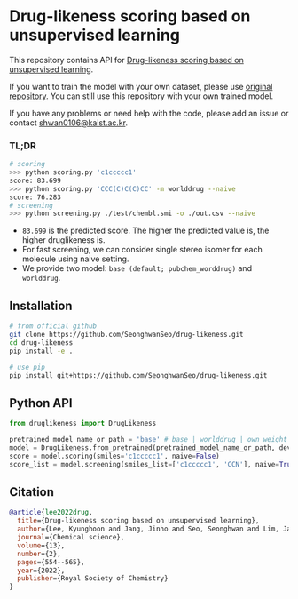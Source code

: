 # Drug-likeness scoring based on unsupervised learning

This repository contains API for [Drug-likeness scoring based on unsupervised learning](https://pubs.rsc.org/en/content/articlehtml/2022/sc/d1sc05248a).

If you want to train the model with your own dataset, please use [original repository](https://github.com/SeonghwanSeo/DeepDL).
You can still use this repository with your own trained model.

If you have any problems or need help with the code, please add an issue or contact <shwan0106@kaist.ac.kr>.

### TL;DR

```bash
# scoring
>>> python scoring.py 'c1ccccc1'
score: 83.699
>>> python scoring.py 'CCC(C)C(C)CC' -m worlddrug --naive
score: 76.283
# screening
>>> python screening.py ./test/chembl.smi -o ./out.csv --naive
```

- `83.699` is the predicted score. The higher the predicted value is, the higher druglikeness is.
- For fast screening, we can consider single stereo isomer for each molecule using naive setting.
- We provide two model: `base (default; pubchem_worddrug)` and `worlddrug`.

## Installation

```bash
# from official github
git clone https://github.com/SeonghwanSeo/drug-likeness.git
cd drug-likeness
pip install -e .

# use pip
pip install git+https://github.com/SeonghwanSeo/drug-likeness.git
```

## Python API

```python
from druglikeness import DrugLikeness

pretrained_model_name_or_path = 'base' # base | worlddrug | own weight path
model = DrugLikeness.from_pretrained(pretrained_model_name_or_path, device="cpu")
score = model.scoring(smiles='c1ccccc1', naive=False)
score_list = model.screening(smiles_list=['c1ccccc1', 'CCN'], naive=True, batch_size=64)
```

## Citation

```bibtex
@article{lee2022drug,
  title={Drug-likeness scoring based on unsupervised learning},
  author={Lee, Kyunghoon and Jang, Jinho and Seo, Seonghwan and Lim, Jaechang and Kim, Woo Youn},
  journal={Chemical science},
  volume={13},
  number={2},
  pages={554--565},
  year={2022},
  publisher={Royal Society of Chemistry}
}
```
